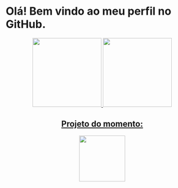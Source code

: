 <h1>Olá! Bem vindo ao meu perfil no GitHub.</h1>



<div align="center">
  <a href="https://github.com/constpereiradev">
  <img height="180em" src="https://github-readme-stats.vercel.app/api?username=constpereiradev&show_icons=true&theme=dracula&include_all_commits=true&count_private=true"/>
  <img height="180em" src="https://github-readme-stats.vercel.app/api/top-langs/?username=constpereiradev&layout=compact&langs_count=7&theme=dracula"/>
  <h2>Projeto do momento:</h2>
  <img height="120em" src="https://github-readme-stats.vercel.app/api/pin/?username=constpereiradev&repo=crud-pdo&show_owner=true"/>
</div>





